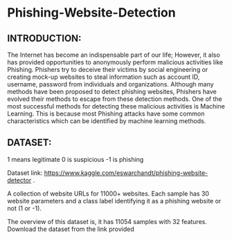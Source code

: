 # Phishing-Website-Detection

## INTRODUCTION:
The Internet has become an indispensable part of our life; However, it also has provided
opportunities to anonymously perform malicious activities like Phishing. Phishers try to deceive their
victims by social engineering or creating mock-up websites to steal information such as account ID,
username, password from individuals and organizations. Although many methods have been
proposed to detect phishing websites, Phishers have evolved their methods to escape from these
detection methods. One of the most successful methods for detecting these malicious activities is
Machine Learning. This is because most Phishing attacks have some common characteristics which
can be identified by machine learning methods.


## DATASET:
1 means legitimate
0 is suspicious
-1 is phishing

Dataset link: https://www.kaggle.com/eswarchandt/phishing-website-detector .

A collection of website URLs for 11000+ websites. Each sample has 30 website parameters and a class label identifying it as a phishing website or not (1 or -1).

The overview of this dataset is, it has 11054 samples with 32 features. Download the dataset
from the link provided
